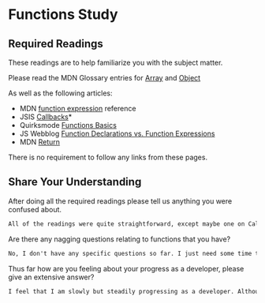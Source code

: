 # Functions Study

## Required Readings

These readings are to help familiarize you with the subject matter.

Please read the MDN Glossary entries for [Array](https://developer.mozilla.org/en-US/docs/Glossary/array) and [Object](https://developer.mozilla.org/en-US/docs/Glossary/Object)

As well as the following articles:

-   MDN [function expression](https://developer.mozilla.org/en-US/docs/Web/JavaScript/Reference/Operators/function) reference
-   JSIS [Callbacks](http://javascriptissexy.com/understand-javascript-callback-functions-and-use-them/)*
-   Quirksmode [Functions Basics](http://www.quirksmode.org/js/function.html)
-   JS Webblog [Function Declarations vs. Function Expressions](https://javascriptweblog.wordpress.com/2010/07/06/function-declarations-vs-function-expressions/)
-   MDN [Return](https://developer.mozilla.org/en-US/docs/Web/JavaScript/Reference/Statements/return)

There is no requirement to follow any links from these pages.

## Share Your Understanding

After doing all the required readings please tell us anything you were confused about.

```md
All of the readings were quite straightforward, except maybe one on Callback functions for me. I understand that callsbacks are functions that are passed through other functions as parameters. However, I did not grasp everything that the article explained and don't necessarily see why there might be a difference set of rules for callbacks compared to regular functions.
```

Are there any nagging questions relating to functions that you have?

```md
No, I don't have any specific questions so far. I just need some time to review and process the info.
```

Thus far how are you feeling about your progress as a developer, please give
an extensive answer?

```md
I feel that I am slowly but steadily progressing as a developer. Although I know that I still have a LONG ways to go, I can definitely feel a difference compared to my first time looking at a piece of code or trying to read about it. It doesn't feel as foreign to me as it once did, and I can already start to recognize patterns. I like learning what the best practices are because even though I have learned many concepts there are a variety of subtle details that are not apparent right away and cause confusion down the road. So I know that I just have to keep on practicing and exposing myself to different types of problems then comparing my answers to correct solutions and finally learn from all my mistakes. It's only been a couple of days into the WDI program, and I can already see how intensive and exhausting it is. However, I am optomistic and very much looking forward to seeing where I will be 3 months from now.
```
